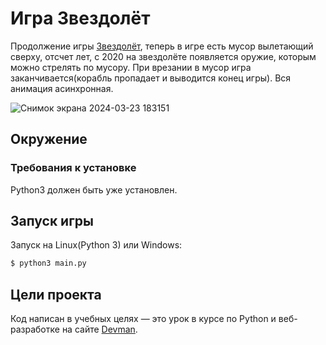 # Игра Звездолёт

Продолжение игры [Звездолёт](https://github.com/Forluc/async-console-game_async_lesson_1), теперь в игре есть мусор вылетающий сверху, отсчет лет, с 2020 на звездолёте появляется
оружие, которым можно стрелять по мусору. При врезании в мусор игра заканчивается(корабль пропадает и выводится конец
игры). Вся анимация асинхронная.

![Снимок экрана 2024-03-23 183151](https://github.com/Forluc/async-console-game-2_async_lesson_2/assets/75582238/cb210d29-5137-404d-a7c0-27330c42bf22)

## Окружение

### Требования к установке

Python3 должен быть уже установлен.

## Запуск игры

Запуск на Linux(Python 3) или Windows:

```bash
$ python3 main.py
```

## Цели проекта

Код написан в учебных целях — это урок в курсе по Python и веб-разработке на сайте [Devman](https://dvmn.org).
